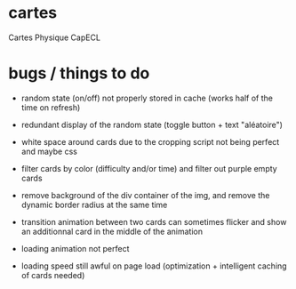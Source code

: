 # cartes

Cartes Physique CapECL

# bugs / things to do

- random state (on/off) not properly stored in cache (works half of the time on refresh)
- redundant display of the random state (toggle button + text "aléatoire")
- white space around cards due to the cropping script not being perfect and maybe css

- filter cards by color (difficulty and/or time) and filter out purple empty cards
- remove background of the div container of the img, and remove the dynamic border radius at the same time

- transition animation between two cards can sometimes flicker and show an additionnal card in the middle of the animation
- loading animation not perfect
- loading speed still awful on page load (optimization + intelligent caching of cards needed)
